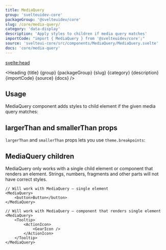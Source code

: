 ```yaml
---
title: MediaQuery
group: 'svelteuidev-core'
packageGroup: '@svelteuidev/core'
slug: /core/media-query/
category: 'data-display'
description: 'Apply styles to children if media query matches'
importCode: "import { MediaQuery } from '@svelteuidev/core';"
source: 'svelteui-core/src/components/MediaQuery/MediaQuery.svelte'
docs: 'core/media-query'
---
```


<script>
	import { Demo, MediaQueryDemos } from '@svelteuidev/demos';
  import { Alert } from '@svelteuidev/core';
  import { InfoCircled } from 'radix-icons-svelte';
	import { Heading } from "$lib/components";
</script>

<svelte:head>

  <title>{title} - SvelteUI</title>
</svelte:head>

<Heading {title} {group} {packageGroup} {slug} {category} {description} {importCode} {source} {docs} />

## Usage

MediaQuery component adds styles to child element if the given media query matches:

<Demo demo={MediaQueryDemos.usage} />

## largerThan and smallerThan props

`largerThan` and `smallerThan` props lets you use `theme.breakpoints`:

<Demo demo={MediaQueryDemos.query} />

## MediaQuery children

<Alert iconComponent={InfoCircled} title="Important" color="blue" >
   MediaQuery only works with a single child element or component that renders an element. Strings, numbers, fragments and other parts will not have correct styles.
</Alert>

```svelte
// Will work with MediaQuery – single element
<MediaQuery>
	<button>Button</button>
</MediaQuery>

// Will work with MediaQuery – component that renders single element
<MediaQuery>
	<Tooltip>
		<ActionIcon>
			<GearIcon />
		</ActionIcon>
	</Tooltip>
</MediaQuery>
```
